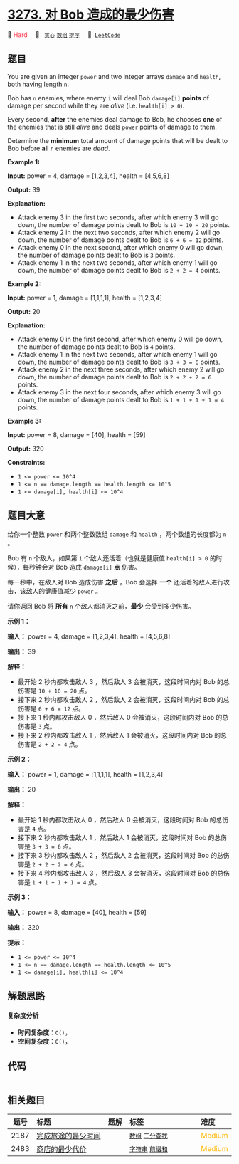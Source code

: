 # [3273. 对 Bob 造成的最少伤害](https://leetcode.com/problems/minimum-amount-of-damage-dealt-to-bob)

🔴 <font color=#ff334b>Hard</font>&emsp; 🔖&ensp; [`贪心`](/leetcode/outline/tag/greedy.md) [`数组`](/leetcode/outline/tag/array.md) [`排序`](/leetcode/outline/tag/sorting.md)&emsp; 🔗&ensp;[`LeetCode`](https://leetcode.com/problems/minimum-amount-of-damage-dealt-to-bob)


## 题目

You are given an integer `power` and two integer arrays `damage` and `health`,
both having length `n`.

Bob has `n` enemies, where enemy `i` will deal Bob `damage[i]` **points** of
damage per second while they are _alive_ (i.e. `health[i] > 0`).

Every second, **after** the enemies deal damage to Bob, he chooses **one** of
the enemies that is still _alive_ and deals `power` points of damage to them.

Determine the **minimum** total amount of damage points that will be dealt to
Bob before **all** `n` enemies are _dead_.



**Example 1:**

**Input:** power = 4, damage = [1,2,3,4], health = [4,5,6,8]

**Output:** 39

**Explanation:**

  * Attack enemy 3 in the first two seconds, after which enemy 3 will go down, the number of damage points dealt to Bob is `10 + 10 = 20` points.
  * Attack enemy 2 in the next two seconds, after which enemy 2 will go down, the number of damage points dealt to Bob is `6 + 6 = 12` points.
  * Attack enemy 0 in the next second, after which enemy 0 will go down, the number of damage points dealt to Bob is `3` points.
  * Attack enemy 1 in the next two seconds, after which enemy 1 will go down, the number of damage points dealt to Bob is `2 + 2 = 4` points.

**Example 2:**

**Input:** power = 1, damage = [1,1,1,1], health = [1,2,3,4]

**Output:** 20

**Explanation:**

  * Attack enemy 0 in the first second, after which enemy 0 will go down, the number of damage points dealt to Bob is `4` points.
  * Attack enemy 1 in the next two seconds, after which enemy 1 will go down, the number of damage points dealt to Bob is `3 + 3 = 6` points.
  * Attack enemy 2 in the next three seconds, after which enemy 2 will go down, the number of damage points dealt to Bob is `2 + 2 + 2 = 6` points.
  * Attack enemy 3 in the next four seconds, after which enemy 3 will go down, the number of damage points dealt to Bob is `1 + 1 + 1 + 1 = 4` points.

**Example 3:**

**Input:** power = 8, damage = [40], health = [59]

**Output:** 320



**Constraints:**

  * `1 <= power <= 10^4`
  * `1 <= n == damage.length == health.length <= 10^5`
  * `1 <= damage[i], health[i] <= 10^4`


## 题目大意

给你一个整数 `power` 和两个整数数组 `damage` 和 `health` ，两个数组的长度都为 `n` 。

Bob 有 `n` 个敌人，如果第 `i` 个敌人还活着（也就是健康值 `health[i] > 0` 的时候），每秒钟会对 Bob 造成
`damage[i]` **点**  伤害。

每一秒中，在敌人对 Bob 造成伤害 **之后**  ，Bob 会选择 **一个**  还活着的敌人进行攻击，该敌人的健康值减少 `power` 。

请你返回 Bob 将 **所有**  `n` 个敌人都消灭之前，**最少**  会受到多少伤害。



**示例 1：**

**输入：** power = 4, damage = [1,2,3,4], health = [4,5,6,8]

**输出：** 39

**解释：**

  * 最开始 2 秒内都攻击敌人 3 ，然后敌人 3 会被消灭，这段时间内对 Bob 的总伤害是 `10 + 10 = 20` 点。
  * 接下来 2 秒内都攻击敌人 2 ，然后敌人 2 会被消灭，这段时间内对 Bob 的总伤害是 `6 + 6 = 12` 点。
  * 接下来 1 秒内都攻击敌人 0 ，然后敌人 0 会被消灭，这段时间内对 Bob 的总伤害是 `3` 点。
  * 接下来 2 秒内都攻击敌人 1 ，然后敌人 1 会被消灭，这段时间内对 Bob 的总伤害是 `2 + 2 = 4` 点。

**示例 2：**

**输入：** power = 1, damage = [1,1,1,1], health = [1,2,3,4]

**输出：** 20

**解释：**

  * 最开始 1 秒内都攻击敌人 0 ，然后敌人 0 会被消灭，这段时间对 Bob 的总伤害是 `4` 点。
  * 接下来 2 秒内都攻击敌人 1 ，然后敌人 1 会被消灭，这段时间对 Bob 的总伤害是 `3 + 3 = 6` 点。
  * 接下来 3 秒内都攻击敌人 2 ，然后敌人 2 会被消灭，这段时间对 Bob 的总伤害是 `2 + 2 + 2 = 6` 点。
  * 接下来 4 秒内都攻击敌人 3 ，然后敌人 3 会被消灭，这段时间对 Bob 的总伤害是 `1 + 1 + 1 + 1 = 4` 点。

**示例 3：**

**输入：** power = 8, damage = [40], health = [59]

**输出：** 320



**提示：**

  * `1 <= power <= 10^4`
  * `1 <= n == damage.length == health.length <= 10^5`
  * `1 <= damage[i], health[i] <= 10^4`


## 解题思路

#### 复杂度分析

- **时间复杂度**：`O()`，
- **空间复杂度**：`O()`，

## 代码

```javascript

```

## 相关题目

| 题号 | 标题 | 题解 | 标签 | 难度 |
| :------: | :------ | :------: | :------ | :------ |
| 2187 | [完成旅途的最少时间](https://leetcode.com/problems/minimum-time-to-complete-trips) |  |  [`数组`](/leetcode/outline/tag/array.md) [`二分查找`](/leetcode/outline/tag/binary-search.md) | <font color=#ffb800>Medium</font> |
| 2483 | [商店的最少代价](https://leetcode.com/problems/minimum-penalty-for-a-shop) |  |  [`字符串`](/leetcode/outline/tag/string.md) [`前缀和`](/leetcode/outline/tag/prefix-sum.md) | <font color=#ffb800>Medium</font> |

<style>
.blue {
    background-color: #096dd9;
    padding: 0.25rem 0.5rem;
    margin: 0;
    font-size: 0.85em;
    border-radius: 3px;
    color: white;
    font-weight: 500;
}
table th:first-of-type { width: 10%; }
table th:nth-of-type(2) { width: 35%; }
table th:nth-of-type(3) { width: 10%; }
table th:nth-of-type(4) { width: 35%; }
table th:nth-of-type(5) { width: 10%; }
</style>
